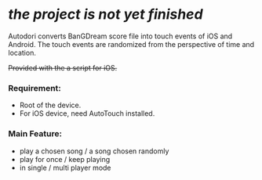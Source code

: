 # _the project is not yet finished_

Autodori converts BanGDream score file into touch events of iOS and Android. 
The touch events are randomized from the perspective of time and location.

~~Provided with the a script for iOS.~~


### Requirement:
- Root of the device.
- For iOS device, need AutoTouch installed.

### Main Feature:

- play a chosen song / a song chosen randomly
- play for once / keep playing
- in single / multi player mode

   